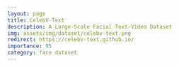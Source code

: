 ```yaml
---
layout: page
title: CelebV-Text
description: A Large-Scale Facial Text-Video Dataset
img: assets/img/dataset/celebv-text.png
redirect: https://celebv-text.github.io/
importance: 95
category: face dataset
---
```



